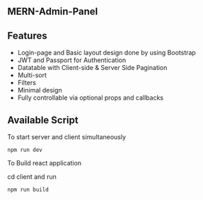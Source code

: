 ## MERN-Admin-Panel

## Features
* Login-page and Basic layout design done by using Bootstrap
* JWT and Passport for Authentication
* Datatable with Client-side & Server Side Pagination
* Multi-sort
* Filters
* Minimal design
* Fully controllable via optional props and callbacks



## Available Script
To start server and client simultaneously

`npm run dev`

To Build react application

cd client and run

`npm run build`
